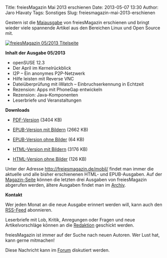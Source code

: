 Title: freiesMagazin Mai 2013 erschienen
Date: 2013-05-07 13:30
Author: Jaro Hlavaty
Tags: Sonstiges
Slug: freiesmagazin-mai-2013-erschienen

Gestern ist die
[Maiausgabe](http://www.freiesmagazin.de/freiesMagazin-2013-05) von
freiesMagazin erschienen und bringt wieder viele spannende Artikel aus
den Bereichen Linux und Open Source mit.


[![freiesMagazin 05/2013
Titelseite](http://www.freiesmagazin.de/system/files/freiesmagazin-2013-05.png)](http://www.freiesmagazin.de/system/files/freiesmagazin-2013-05.png)


<!--break--><!--break-->

**Inhalt der Ausgabe 05/2013**


-   openSUSE 12.3
-   Der April im Kernelrückblick
-   I2P – Ein anonymes P2P-Netzwerk
-   Hilfe leisten mit Reverse VNC
-   Dateiüberprüfung mit iWatch – Einbruchserkennung in Echtzeit
-   Rezension: Apps mit PhoneGap entwickeln
-   Rezension: Java-Komponenten
-   Leserbriefe und Veranstaltungen


**Downloads**


-   [PDF-Version](http://www.freiesmagazin.de/ftp/2013/freiesMagazin-2013-05.pdf)
    (3404 KB)


-   [EPUB-Version mit
    Bildern](http://www.freiesmagazin.de/ftp/2013/freiesMagazin-2013-05-bilder.epub)
    (2662 KB)


-   [EPUB-Version ohne
    Bilder](http://www.freiesmagazin.de/ftp/2013/freiesMagazin-2013-05.epub)
    (64 KB)


-   [HTML-Version mit
    Bildern](http://www.freiesmagazin.de/mobil/freiesMagazin-2013-05-bilder.html)
    (3176 KB)


-   [HTML-Version ohne
    Bilder](http://www.freiesmagazin.de/mobil/freiesMagazin-2013-05.html)
    (126 KB)


Unter der Adresse <http://freiesmagazin.de/mobil/> findet man immer die
aktuelle und alle bisher erschienenen HTML- und EPUB-Ausgaben. Auf der
[Magazin-Seite](http://www.freiesmagazin.de/magazin) können die letzten
drei Ausgaben von freiesMagazin abgerufen werden, ältere Ausgaben findet
man im [Archiv](http://www.freiesmagazin.de/archiv).


**Kontakt**


Wer jeden Monat an die neue Ausgabe erinnert werden will, kann auch den
[RSS-Feed](http://www.freiesmagazin.de/rss.xml) abonnieren.


Leserbriefe mit Lob, Kritik, Anregungen oder Fragen und neue
Artikelvorschläge können an die
[Redaktion](http://www.freiesmagazin.de/kontakt) geschickt werden.


freiesMagazin ist immer auf der Suche nach neuen Autoren. Wer Lust hat,
kann gerne mitmachen!


Diese Nachricht kann im
[Forum](http://forum.kubuntu-de.org/index.php?board=1.0) diskutiert
werden.




